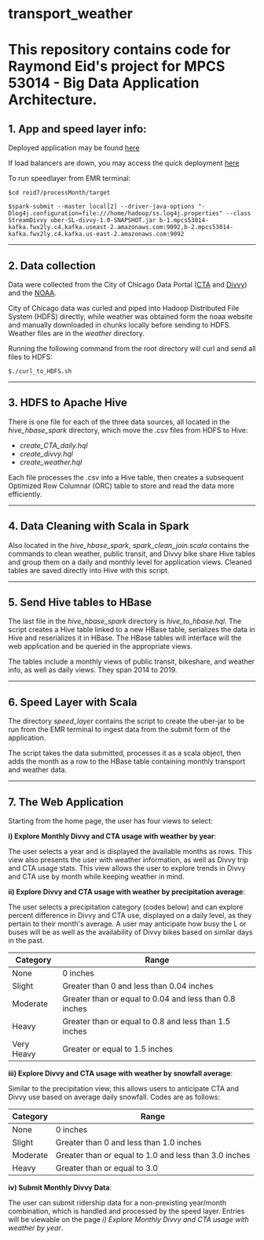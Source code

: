 # transport_weather

# This repository contains code for Raymond Eid's project for MPCS 53014 - Big Data Application Architecture.

## 1. App and speed layer info:


Deployed application may be found [here](http://mpcs53014-loadbalancer-217964685.us-east-2.elb.amazonaws.com:3707/home.html)

If load balancers are down, you may access the quick deployment [here](http://ec2-3-15-219-66.us-east-2.compute.amazonaws.com:3707/home.html)

To run speedlayer from EMR terminal:
```
$cd reid7/processMonth/target

$spark-submit --master local[2] --driver-java-options "-Dlog4j.configuration=file:///home/hadoop/ss.log4j.properties" --class StreamDivvy uber-SL-divvy-1.0-SNAPSHOT.jar b-1.mpcs53014-kafka.fwx2ly.c4.kafka.useast-2.amazonaws.com:9092,b-2.mpcs53014-kafka.fwx2ly.c4.kafka.us-east-2.amazonaws.com:9092
```
____

## 2. Data collection


Data were collected from the City of Chicago Data Portal ([CTA](https://data.cityofchicago.org/Transportation/CTA-Ridership-Daily-Boarding-Totals/6iiy-9s97) and [Divvy](https://data.cityofchicago.org/Transportation/CTA-Ridership-Daily-Boarding-Totals/6iiy-9s97)) and the [NOAA](https://www.ncdc.noaa.gov/cdo-web/search;jsessionid=9AB2C2CFD9A81924521705D5879AC26B).

City of Chicago data was curled and piped into Hadoop Distributed File System (HDFS) directly, while weather was obtained form the noaa website and manually downloaded in chunks locally before sending to HDFS. Weather files are in the *weather* directory.

Running the following command from the root directory will curl and send all files to HDFS:
```
$./curl_to_HDFS.sh
```

____

## 3. HDFS to Apache Hive
There is one file for each of the three data sources, all located in the *hive_hbase_spark* directory, which move the .csv files from HDFS to Hive:

- *create_CTA_daily.hql*
- *create_divvy.hql* 
- *create_weather.hql*

Each file processes the .csv into a Hive table, then creates a subsequent Optimized Row Columnar (ORC) table to store and read the data more efficiently. 
____

## 4. Data Cleaning with Scala in Spark
Also located in the *hive_hbase_spark*, *spark_clean_join.scala* contains the commands to clean  weather, public transit, and Divvy bike share Hive tables and group them on a daily and monthly level for application views. Cleaned tables are saved directly into Hive with this script.
____
## 5. Send Hive tables to HBase
The last file in the *hive_hbase_spark* directory is *hive_to_hbase.hql*. The script creates a Hive table linked to a new HBase table, serializes the data in Hive and reserializes it in HBase. The HBase tables will interface will the web application and be queried in the appropriate views.

The tables include a monthly views of public transit, bikeshare, and weather info, as well as daily views. They span 2014 to 2019.
____
## 6. Speed Layer with Scala
The directory *speed_layer* contains the script to create the uber-jar to be run from the EMR terminal to ingest data from the submit form of the application.

The script takes the data submitted, processes it as a scala object, then adds the month as a row to the HBase table containing monthly transport and weather data. 
____
## 7. The Web Application
Starting from the home page, the user has four views to select:

**i) Explore Monthly Divvy and CTA usage with weather by year**:

The user selects a year and is displayed the available months as rows. This view also presents the user with weather information, as well as Divvy trip and CTA usage stats. This view allows the user to explore trends in Divvy and CTA use by month while keeping weather in mind.

**ii) Explore Divvy and CTA usage with weather by precipitation average**: 

The user selects a precipitation category (codes below) and can explore percent difference in Divvy and CTA use, displayed on a daily level, as they pertain to their month's average. A user may anticipate how busy the L or buses will be as well as the availability of Divvy bikes based on similar days in the past.

Category | Range
--- | --- 
None | 0 inches
Slight | Greater than 0 and less than 0.04 inches
Moderate | Greater than or equal to 0.04 and less than 0.8 inches
Heavy | Greater than or equal to 0.8 and less than 1.5 inches
Very Heavy | Greater or equal to 1.5 inches



**iii) Explore Divvy and CTA usage with weather by snowfall average**: 

Similar to the precipitation view, this allows users to anticipate CTA and Divvy use based on average daily snowfall. Codes are as follows:

Category | Range
--- | --- 
None | 0 inches
Slight | Greater than 0 and less than 1.0 inches
Moderate | Greater than or equal to 1.0 and less than 3.0 inches
Heavy | Greater than or equal to 3.0 
 

 **iv) Submit Monthly Divvy Data**: 
 
 The user can submit ridership data for a non-prexisting year/month combination, which is handled and processed by the speed layer. Entries will be viewable on the page *i) Explore Monthly Divvy and CTA usage with weather by year*.
